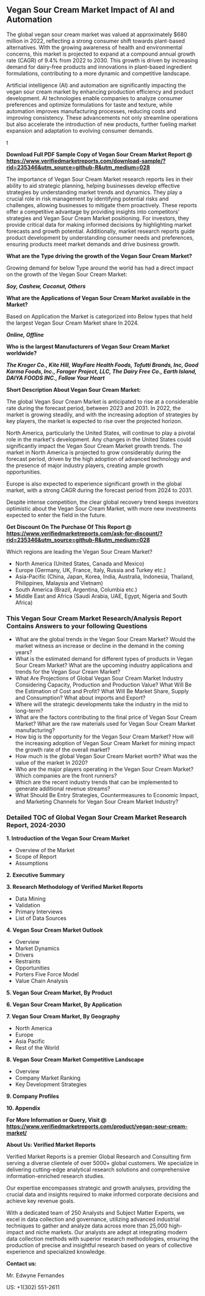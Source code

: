 <h2>Vegan Sour Cream Market Impact of AI and Automation</h2><p>The global vegan sour cream market was valued at approximately $680 million in 2022, reflecting a strong consumer shift towards plant-based alternatives. With the growing awareness of health and environmental concerns, this market is projected to expand at a compound annual growth rate (CAGR) of 9.4% from 2022 to 2030. This growth is driven by increasing demand for dairy-free products and innovations in plant-based ingredient formulations, contributing to a more dynamic and competitive landscape.</p><p>Artificial intelligence (AI) and automation are significantly impacting the vegan sour cream market by enhancing production efficiency and product development. AI technologies enable companies to analyze consumer preferences and optimize formulations for taste and texture, while automation improves manufacturing processes, reducing costs and improving consistency. These advancements not only streamline operations but also accelerate the introduction of new products, further fueling market expansion and adaptation to evolving consumer demands.</p>t</p><p id="" class=""><strong>Download Full PDF Sample Copy of Vegan Sour Cream Market Report @ <a href="https://www.verifiedmarketreports.com/download-sample/?rid=235346&utm_source=github-R&utm_medium=028" target="_blank">https://www.verifiedmarketreports.com/download-sample/?rid=235346&utm_source=github-R&utm_medium=028</a></strong></p><p>The importance of&nbsp;Vegan Sour Cream Market research reports lies in their ability to aid strategic planning, helping businesses develop effective strategies by understanding market trends and dynamics. They play a crucial role in risk management by identifying potential risks and challenges, allowing businesses to mitigate them proactively. These reports offer a competitive advantage by providing insights into competitors' strategies and Vegan Sour Cream Market positioning. For investors, they provide critical data for making informed decisions by highlighting market forecasts and growth potential. Additionally, market research reports guide product development by understanding consumer needs and preferences, ensuring products meet market demands and drive business growth.</p><p><strong>What are the&nbsp;Type driving the growth of the Vegan Sour Cream Market?</strong></p><p id="" class="">Growing demand for below Type around the world has had a direct impact on the growth of the Vegan Sour Cream Market:</p><em><strong>Soy, Cashew, Coconut, Others</strong></em></p><strong>What are the&nbsp;Applications&nbsp;of Vegan Sour Cream Market available in the Market?</strong></p><p id="" class="">Based on Application the Market is categorized into Below types that held the largest Vegan Sour Cream Market share In 2024.</p><em><strong>Online, Offline</strong></em></p><strong>Who is the largest Manufacturers of Vegan Sour Cream Market worldwide?</strong></p><p><em><strong>The Kroger Co., Kite Hill, WayFare Health Foods, Tofutti Brands, Inc, Good Karma Foods, Inc., Forager Project, LLC, The Dairy Free Co., Earth Island, DAIYA FOODS INC., Follow Your Heart</strong></em></p><p id="" class=""><strong>Short Description About Vegan Sour Cream Market:</strong></p><p>The global Vegan Sour Cream Market is anticipated to rise at a considerable rate during the forecast period, between 2023 and 2031. In 2022, the market is growing steadily, and with the increasing adoption of strategies by key players, the market is expected to rise over the projected horizon.</p><p>North America, particularly the United States, will continue to play a pivotal role in the market's development. Any changes in the United States could significantly impact the Vegan Sour Cream Market growth trends. The market in North America is projected to grow considerably during the forecast period, driven by the high adoption of advanced technology and the presence of major industry players, creating ample growth opportunities.</p><p>Europe is also expected to experience significant growth in the global market, with a strong CAGR during the forecast period from 2024 to 2031.</p><p>Despite intense competition, the clear global recovery trend keeps investors optimistic about the Vegan Sour Cream Market, with more new investments expected to enter the field in the future.</p><p id="" class=""><strong>Get Discount On The Purchase Of This Report @ <a href="https://www.verifiedmarketreports.com/ask-for-discount/?rid=235346&utm_source=github-R&utm_medium=028" target="_blank">https://www.verifiedmarketreports.com/ask-for-discount/?rid=235346&utm_source=github-R&utm_medium=028</a></strong></p>Which regions are leading the Vegan Sour Cream Market?</p><ul><li>North America (United States, Canada and Mexico)</li><li>Europe (Germany, UK, France, Italy, Russia and Turkey etc.)</li><li>Asia-Pacific (China, Japan, Korea, India, Australia, Indonesia, Thailand, Philippines, Malaysia and Vietnam)</li><li>South America (Brazil, Argentina, Columbia etc.)</li><li>Middle East and Africa (Saudi Arabia, UAE, Egypt, Nigeria and South Africa)</li></ul><h3 id="" class="">This Vegan Sour Cream Market Research/Analysis Report Contains Answers to your following Questions</h3><ul><li>What are the global trends in the Vegan Sour Cream Market? Would the market witness an increase or decline in the demand in the coming years?</li><li>What is the estimated demand for different types of products in Vegan Sour Cream Market? What are the upcoming industry applications and trends for the Vegan Sour Cream Market?</li><li>What Are Projections of Global Vegan Sour Cream Market Industry Considering Capacity, Production and Production Value? What Will Be the Estimation of Cost and Profit? What Will Be Market Share, Supply and Consumption? What about imports and Export?</li><li>Where will the strategic developments take the industry in the mid to long-term?</li><li>What are the factors contributing to the final price of Vegan Sour Cream Market? What are the raw materials used for Vegan Sour Cream Market manufacturing?</li><li>How big is the opportunity for the Vegan Sour Cream Market? How will the increasing adoption of Vegan Sour Cream Market for mining impact the growth rate of the overall market?</li><li>How much is the global Vegan Sour Cream Market worth? What was the value of the market In 2020?</li><li>Who are the major players operating in the Vegan Sour Cream Market? Which companies are the front runners?</li><li>Which are the recent industry trends that can be implemented to generate additional revenue streams?</li><li>What Should Be Entry Strategies, Countermeasures to Economic Impact, and Marketing Channels for Vegan Sour Cream Market Industry?</li></ul><h3 id="" class="">Detailed TOC of Global Vegan Sour Cream Market Research Report, 2024-2030</h3><p id="" class=""><strong>1. Introduction of the Vegan Sour Cream Market</strong></p><ul><li>Overview of the Market</li><li>Scope of Report</li><li>Assumptions</li></ul><p id="" class=""><strong>2. Executive Summary</strong></p><p id="" class=""><strong>3. Research Methodology of Verified Market Reports</strong></p><ul><li>Data Mining</li><li>Validation</li><li>Primary Interviews</li><li>List of Data Sources</li></ul><p id="" class=""><strong>4. Vegan Sour Cream Market Outlook</strong></p><ul><li>Overview</li><li>Market Dynamics</li><li>Drivers</li><li>Restraints</li><li>Opportunities</li><li>Porters Five Force Model</li><li>Value Chain Analysis</li></ul><p id="" class=""><strong>5. Vegan Sour Cream Market, By Product</strong></p><p id="" class=""><strong>6. Vegan Sour Cream Market, By Application</strong></p><p id="" class=""><strong>7. Vegan Sour Cream Market, By Geography</strong></p><ul><li>North America</li><li>Europe</li><li>Asia Pacific</li><li>Rest of the World</li></ul><p id="" class=""><strong>8. Vegan Sour Cream Market Competitive Landscape</strong></p><ul><li>Overview</li><li>Company Market Ranking</li><li>Key Development Strategies</li></ul><p id="" class=""><strong>9. Company Profiles</strong></p><p id="" class=""><strong>10. Appendix</strong></p><p id="" class=""><strong>For More Information or Query, Visit @ <a href="https://www.verifiedmarketreports.com/product/vegan-sour-cream-market/" target="_blank">https://www.verifiedmarketreports.com/product/vegan-sour-cream-market/</a></strong></p><p id="" class=""><strong>About Us: Verified Market Reports</strong></p><p id="" class="">Verified Market Reports is a premier Global Research and Consulting firm serving a diverse clientele of over 5000+ global customers. We specialize in delivering cutting-edge analytical research solutions and comprehensive information-enriched research studies.</p><p id="" class="">Our expertise encompasses strategic and growth analyses, providing the crucial data and insights required to make informed corporate decisions and achieve key revenue goals.</p><p id="" class="">With a dedicated team of 250 Analysts and Subject Matter Experts, we excel in data collection and governance, utilizing advanced industrial techniques to gather and analyze data across more than 25,000 high-impact and niche markets. Our analysts are adept at integrating modern data collection methods with superior research methodologies, ensuring the production of precise and insightful research based on years of collective experience and specialized knowledge.</p><p id="" class=""><strong>Contact us:</strong></p><p id="" class="">Mr. Edwyne Fernandes</p><p id="" class="">US: +1(302) 551-2611</p>